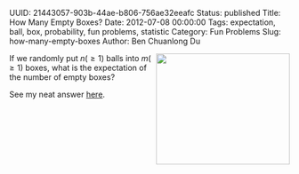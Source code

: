 UUID: 21443057-903b-44ae-b806-756ae32eeafc
Status: published
Title: How Many Empty Boxes?
Date: 2012-07-08 00:00:00
Tags: expectation, ball, box, probability, fun problems, statistic
Category: Fun Problems
Slug: how-many-empty-boxes
Author: Ben Chuanlong Du

<img src="http://dclong.github.io/media/ball-box/empty-box.png" height="200" width="240" align="right"/>

If we randomly put $n(\ge1)$ balls into $m(\ge1)$ boxes, 
what is the expectation of the number of empty boxes?

See my neat answer [here](http://dclong.github.io/media/ball-box/empty-box.pdf).
